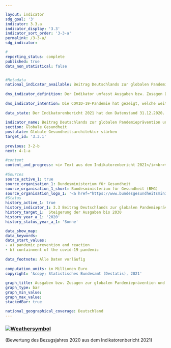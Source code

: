 ```yaml
---

layout: indicator    
sdg_goal: '3'    
indicator: 3.3.a    
indicator_display: '3.3'    
indicator_sort_order: '3-3-a'    
permalink: /3-3-a/    
sdg_indicator:     

#    
reporting_status: complete    
published: true    
data_non_statistical: false    


#Metadata    
national_indicator_available: Beitrag Deutschlands zur globalen Pandemieprävention und -reaktion    
    
dns_indicator_definition: Der Indikator umfasst Ausgaben bzw. Zusagen Deutschlands für Programme zur globalen Pandemieprävention und -reaktion. Ausgenommen sind hierbei Programme zur Eindämmung der COVID-19-Pandemie. Um die Aussagekraft des Indikators zu verbessern, wird er bis zur nächsten Neuauflage der DNS im Hinblick auf seine Wirkung evaluiert, mit dem Ziel, ihn zu einem Output-Indikator fortzuentwickeln.    
    
dns_indicator_intention: Die COVID-19-Pandemie hat gezeigt, welche weitreichenden Auswirkungen grenzüberschreitende Gesundheitsgefahren für Menschen und Wirtschaft weltweit haben. Dementsprechend bedeutet die Unterstützung von Programmen zur Pandemieprävention und -reaktion einen wichtigen Beitrag zur globalen Gesundheit – insbesondere in Ländern des Globalen Südens. Ziel ist es daher, Deutschlands Beitrag für die globale Pandemieprävention und -reaktion bis 2030 substanziell gegenüber dem Jahr 2019 zu steigern.    
    
data_state: Der Indikatorenbericht 2021 hat den Datenstand 31.12.2020. Die Daten auf der DNS-Online Plattform werden regelmäßig aktualisiert, sodass online aktuellere Daten verfügbar sein können als im Indikatorenbericht 2021 veröffentlicht.    
    
indicator_name: Beitrag Deutschlands zur globalen Pandemieprävention und -reaktion    
section: Globale Gesundheit    
postulate: Globale Gesundheitsarchitektur stärken    
target_id: '3.3.1'    
    
previous: 3-2-b    
next: 4-1-a    
    
#content    
content_and_progress: <i> Text aus dem Indikatorenbericht 2021</i><br><br>Die Daten des Indikators stammen aus Sonderauswertungen der entsprechenden Haushaltstitel bzw. der Verpflichtungsermächtigungen des Auswärtigen Amtes, des Bundesministeriums für Bildung und Forschung, des Bundesministeriums für Gesundheit und des Bundesministeriums für wirtschaftliche Zusammenarbeit und Entwicklung. In den Auswertungen wurden Programme berücksichtigt, wenn diese in der Zielsetzung direkt zum Bereich Pandemieprävention und -reaktion zuzurechnen sind oder diese primär auf die Verbesserung relevanter Kapazitäten in der Gesundheitsversorgung abzielen. Die Programme umfassen dabei u. a. die Bereiche Pandemieprävention und -reaktion der Weltgesundheitsorganisation (WHO), Sanitärwesen, One Health (ein ganzheitlicher Ansatz, der die Verbindung der Gesundheit von Mensch, Tier und Umwelt anerkennt), Impfinfrastruktur sowie Forschung und Entwicklung sowohl im Ausland als auch im Inland, sofern die Ergebnisse und Innovationen auch Ländern des Globalen Süden zu Gute kommen. Zudem wurden zusätzlich Programme betrachtet, die als Reaktion auf die COVID-19-Pandemie gestartet wurden. Diese umfassen Programme und Aktivitäten der WHO, humanitäre Hilfe, Impfstoffentwicklung, Krisenreaktion sowie Soforthilfen und -kredite für die Reaktion des Gesundheitssektors in Ländern des Globalen Südens. Laut Definition sind die Ausgaben bzw. Zusagen in Reaktion auf die COVID-19-Pandemie vom Indikator ausgenommen und getrennt dargestellt.<br><br>Bei den Zahlen ist zu beachten, dass eine genaue inhaltliche Abgrenzung von Programmen nicht abschließend möglich ist, da das Themenfeld umfassende Querverbindungen zu einer Vielzahl von weiteren Gesundheitsbereichen besitzt. Somit wird bei dem Indikator eine Bandbreite an Programmen berücksichtigt, wie z.&nbsp;B. der Beitrag Deutschlands an die WHO für dessen Notfallprogramm bzw. zur flexiblen Anschubfinanzierung von Krisenreaktionen in akuten Gesundheitsnotlagen (Contingency Fund for Emergencies), eine Impfprogrammförderung zur Reduktion von Kindersterblichkeit in der ostafrikanischen Gemeinschaft, die Verbesserung der Trinkwasser- und Sanitärversorgung in Burkina Faso sowie eine Sicherheitskooperation für biologische Bedrohungen. Neben der inhaltlichen Schwerpunktsetzung ist zu beachten, dass ein Teil der Programme allgemein auf die Stärkung globaler Koordinierungs- und Organisationskapazitäten abzielt und damit nicht ausschließlich Ländern des Globalen Südens zukommt.<br><br>Des Weiteren können präventive und reaktive Maßnahmen nicht genau abgegrenzt werden. So können einerseits präventive Kapazitätsstärkung die Reaktion auf eine pandemische Lage unterstützen und andererseits reaktive Maßnahmen einen Beitrag zur langfristigen Kapazitätsstärkung leisten. Um einen Ausreißer in den Zahlen zu vermeiden, der sich aus der Reaktion auf die COVID-19-Pandemie ergibt, sind diese Ausgaben bzw. Zusagen nicht Teil des Indikators, sondern getrennt als Information in der Grafik ausgewiesen.<br><br>Die dargestellten Ausgaben bzw. Zusagen sagen zudem nichts über den Erfolg der Programme aus. Der Indikator stellt einen monetären Beitrag Deutschlands zur Pandemieprävention und -reaktion dar. Zur Wirkung der Beiträge wäre eine weitergehende Evaluierung notwendig. Unter Berücksichtigung der oben genannten Einschränkungen bilden die ermittelten Zahlen daher keinesfalls die deutschen Ausgaben bzw. Zusagen vollständig ab, welche einen gegebenenfalls mittelbaren Einfluss auf das Themenfeld haben.<br><br>Zwischen den Jahren 2015 bis 2020 stiegen die Ausgaben bzw. Zusagen zur Pandemieprävention und -reaktion von 137,9 Millionen Euro auf 353,1 Millionen Euro (vorläufige Daten). Dies ist eine Steigerung um durchschnittlich 43,1 Millionen Euro der letzten fünf jährlichen Veränderungen. Bei Fortsetzung dieser Entwicklung würde das angestrebte Ziel, Deutschlands Beitrag bis 2030 substantiell gegenüber dem Jahr 2019 zu steigern, erreicht werden. Die Grafik verdeutlicht ebenfalls die sprunghafte Steigerung der Ausgaben bzw. Zusagen zur Eindämmung der COVID-19-Pandemie in Höhe von 635,2 Millionen Euro im Jahr 2020.    
    
#Sources    
source_active_1: true                    
source_organisation_1: Bundesministerium für Gesundheit                    
source_organisation_1_short: Bundesministerium für Gesundheit (BMG)                    
source_organisation_logo_1: '<a href="https://www.bundesgesundheitsministerium.de/"><img src="https://g205sdgs.github.io/sdg-indicators/public/logos/bmg.png" alt=" Bundesministerium für Gesundheit (BMG)" title="Klicken Sie hier um zu der Homepage der Organisation zu gelangen" style="border: transparent"/></a>'                        
#Status    
history_active_1: true
history_indicator_1: 3.3 Beitrag Deutschlands zur globalen Pandemieprävention und -reaktion
history_target_1:  Steigerung der Ausgaben bis 2030
history_year_a_1: '2020'                            
history_status_year_a_1: 'Sonne'    

data_show_map:     
data_keywords:    
data_start_values:     
- a) pandemic prevention and reaction
- b) containment of the covid-19 pandemic
    
data_footnote: Alle Daten vorläufig    
    
computation_units: in Millionen Euro    
copyright: '&copy; Statistisches Bundesamt (Destatis), 2021'
    
graph_title: Ausgaben bzw. Zusagen zur globalen Pandemieprävention und -reaktion    
graph_type: bar    
graph_min_value:     
graph_max_value:     
stackedBar: true    

national_geographical_coverage: Deutschland    
---    
```

<div>
  <div class="my-header">
    <h3>
      <a href="https://sustainabledevelopment-deutschland.github.io/status/"><img src="https://g205sdgs.github.io/sdg-indicators/public/Wettersymbole/Sonne.png" title="Bei Fortsetzung der Entwicklung beträgt die Abweichung vom Zielwert weniger als 5&nbsp;% der Differenz zwischen Zielwert und aktuellem Wert" alt="Weathersymbol" />
      </a>
    </h3>
  </div>
  <div class="my-header-note">
    <span> (Bewertung des Bezugsjahres 2020 aus dem Indikatorenbericht 2021)</span>
  </div>
</div>